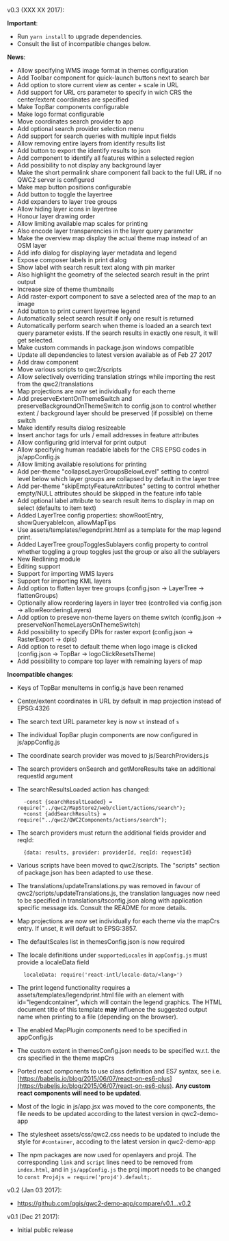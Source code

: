 v0.3 (XXX XX 2017):

**Important**:
- Run `yarn install` to upgrade dependencies.
- Consult the list of incompatible changes below.

**News**:
- Allow specifying WMS image format in themes configuration
- Add Toolbar component for quick-launch buttons next to search bar
- Add option to store current view as center + scale in URL
- Add support for URL crs parameter to specify in wich CRS the center/extent coordinates are specified
- Make TopBar components configurable
- Make logo format configurable
- Move coordinates search provider to app
- Add optional search provider selection menu
- Add support for search queries with multiple input fields
- Allow removing entire layers from identify results list
- Add button to export the identify results to json
- Add component to identify all features within a selected region
- Add possibility to not display any background layer
- Make the short permalink share component fall back to the full URL if no QWC2 server is configured
- Make map button positions configurable
- Add button to toggle the layertree
- Add expanders to layer tree groups
- Allow hiding layer icons in layertree
- Honour layer drawing order
- Allow limiting available map scales for printing
- Also encode layer transparencies in the layer query parameter
- Make the overview map display the actual theme map instead of an OSM layer
- Add info dialog for displaying layer metadata and legend
- Expose composer labels in print dialog
- Show label with search result text along with pin marker
- Also highlight the geometry of the selected search result in the print output
- Increase size of theme thumbnails
- Add raster-export component to save a selected area of the map to an image
- Add button to print current layertree legend
- Automatically select search result if only one result is returned
- Automatically perform search when theme is loaded an a search text query parameter exists. If the search results in exactly one result, it will get selected.
- Make custom commands in package.json windows compatible
- Update all dependencies to latest version available as of Feb 27 2017
- Add draw component
- Move various scripts to qwc2/scripts
- Allow selectively overriding translation strings while importing the rest from the qwc2/translations
- Map projections are now set individually for each theme
- Add preserveExtentOnThemeSwitch and preserveBackgroundOnThemeSwitch to config.json to control whether extent / background layer should be preserved (if possible) on theme switch
- Make identify results dialog resizeable
- Insert anchor tags for urls / email addresses in feature attributes
- Allow configuring grid interval for print output
- Allow specifying human readable labels for the CRS EPSG codes in js/appConfig.js
- Allow limiting available resolutions for printing
- Add per-theme "collapseLayerGroupsBelowLevel" setting to control level below which layer groups are collapsed by default in the layer tree
- Add per-theme "skipEmptyFeatureAttributes" setting to control whether empty/NULL attributes should be skipped in the feature info table
- Add optional label attribute to search result items to display in map on select (defaults to item text)
- Added LayerTree config properties: showRootEntry, showQueryableIcon, allowMapTips
- Use assets/templates/legendprint.html as a template for the map legend print.
- Added LayerTree groupTogglesSublayers config property to control whether toggling a group toggles just the group or also all the sublayers
- New Redlining module
- Editing support
- Support for importing WMS layers
- Support for importing KML layers
- Add option to flatten layer tree groups (config.json -> LayerTree -> flattenGroups)
- Optionally allow reordering layers in layer tree (controlled via config.json -> allowReorderingLayers)
- Add option to preseve non-theme layers on theme switch (config.json -> preserveNonThemeLayersOnThemeSwitch)
- Add possibility to specify DPIs for raster export (config.json -> RasterExport -> dpis)
- Add option to reset to default theme when logo image is clicked (config.json -> TopBar -> logoClickResetsTheme)
- Add possibility to compare top layer with remaining layers of map


**Incompatible changes**:
- Keys of TopBar menuItems in config.js have been renamed
- Center/extent coordinates in URL by default in map projection instead of EPSG:4326
- The search text URL parameter key is now `st` instead of `s`
- The individual TopBar plugin components are now configured in js/appConfig.js
- The coordinate search provider was moved to js/SearchProviders.js
- The search providers onSearch and getMoreResults take an additional requestId argument
- The searchResultsLoaded action has changed:

        -const {searchResultLoaded} = require("../qwc2/MapStore2/web/client/actions/search");
        +const {addSearchResults} = require("../qwc2/QWC2Components/actions/search");

- The search providers must return the additional fields provider and reqId:

        {data: results, provider: providerId, reqId: requestId}

- Various scripts have been moved to qwc2/scripts. The "scripts" section of package.json has been adapted to use these.
- The translations/updateTranslations.py was removed in favour of qwc2/scripts/updateTranslations.js, the translation  languages now need to be specified in translations/tsconfig.json along with application specific message ids. Consult the README for more details.
- Map projections are now set individually for each theme via the mapCrs entry. If unset, it will default to EPSG:3857.
- The defaultScales list in themesConfig.json is now required
- The locale definitions under `supportedLocales` in `appConfig.js` must provide a localeData field

        localeData: require('react-intl/locale-data/<lang>')
- The print legend functionality requires a assets/templates/legendprint.html file with an element with id="legendcontainer", which will contain the legend graphics. The HTML document title of this template **may** influence the suggested output name when printing to a file (depending on the browser).
- The enabled MapPlugin components need to be specified in appConfig.js
- The custom extent in themesConfig.json needs to be specified w.r.t. the crs specified in the theme mapCrs
- Ported react components to use class definition and ES7 syntax, see i.e. [https://babeljs.io/blog/2015/06/07/react-on-es6-plus](https://babeljs.io/blog/2015/06/07/react-on-es6-plus). **Any custom react components will need to be updated**.
- Most of the logic in js/app.jsx was moved to the core components, the file needs to be updated according to the latest version in qwc2-demo-app
- The stylesheet assets/css/qwc2.css needs to be updated to include the style for `#container`, accoding to the latest version in qwc2-demo-app
- The npm packages are now used for openlayers and proj4. The corresponding `link` and `script` lines need to be removed from `index.html`, and in `js/appConfig.js` the proj import needs to be changed to `const Proj4js = require('proj4').default;`.


v0.2 (Jan 03 2017):
- https://github.com/qgis/qwc2-demo-app/compare/v0.1...v0.2


v0.1 (Dec 21 2017):
- Initial public release
